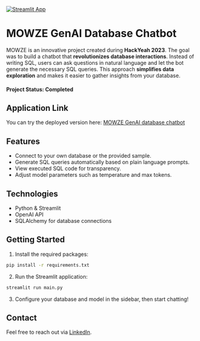 [![Streamlit App](https://static.streamlit.io/badges/streamlit_badge_black_white.svg)](https://mowze-chat.streamlit.app/)

# MOWZE GenAI Database Chatbot

MOWZE is an innovative project created during **HackYeah 2023**. The goal was to build a chatbot that **revolutionizes database interactions**. Instead of writing SQL, users can ask questions in natural language and let the bot generate the necessary SQL queries. This approach **simplifies data exploration** and makes it easier to gather insights from your database.

#### Project Status: Completed

## Application Link
You can try the deployed version here: [MOWZE GenAI database chatbot](https://mowze-chat.streamlit.app/)

## Features
- Connect to your own database or the provided sample.
- Generate SQL queries automatically based on plain language prompts.
- View executed SQL code for transparency.
- Adjust model parameters such as temperature and max tokens.

## Technologies
- Python & Streamlit
- OpenAI API
- SQLAlchemy for database connections

## Getting Started
1. Install the required packages:

```bash
pip install -r requirements.txt
```

2. Run the Streamlit application:

```bash
streamlit run main.py
```

3. Configure your database and model in the sidebar, then start chatting!

## Contact
Feel free to reach out via [LinkedIn](http://linkedin.com/in/dominikdawiec/).
